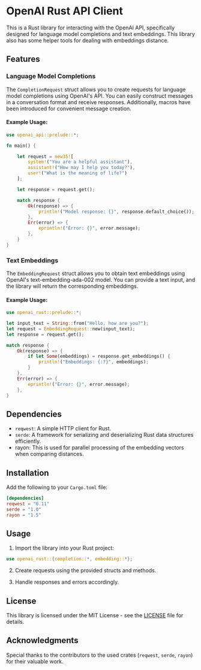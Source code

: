 # OpenAI Rust API Client

This is a Rust library for interacting with the OpenAI API, specifically
designed for language model completions and text embeddings. This library
also has some helper tools for dealing with embeddings distance.

## Features

### Language Model Completions

The `CompletionRequest` struct allows you to create requests for language model
completions using OpenAI's API. You can easily construct
messages in a conversation format and receive responses. Additionally, macros
have been introduced for convenient message creation.

#### Example Usage:

```rust
use openai_api::prelude::*;

fn main() {

    let request = new35![
        system!("You are a helpful assistant"),
        assistant!("How may I help you today?"),
        user!("What is the meaning of life?")
    ];

    let response = request.get();

    match response {
        Ok(response) => {
            println!("Model response: {}", response.default_choice());
        },
        Err(error) => {
            eprintln!("Error: {}", error.message);
        },
    }
}
```

### Text Embeddings

The `EmbeddingRequest` struct allows you to obtain text embeddings using
OpenAI's text-embedding-ada-002 model. You can provide a text input, and the
library will return the corresponding embeddings.

#### Example Usage:

```rust
use openai_rust::prelude::*;

let input_text = String::from("Hello, how are you?");
let request = EmbeddingRequest::new(input_text);
let response = request.get();

match response {
    Ok(response) => {
        if let Some(embeddings) = response.get_embeddings() {
            println!("Embeddings: {:?}", embeddings);
        }
    },
    Err(error) => {
        eprintln!("Error: {}", error.message);
    },
}
```

## Dependencies

- `reqwest`: A simple HTTP client for Rust.
- `serde`: A framework for serializing and deserializing Rust data structures efficiently.
- rayon: This is used for parallel processing of the embedding vectors when comparing distances.

## Installation

Add the following to your `Cargo.toml` file:

```toml
[dependencies]
reqwest = "0.11"
serde = "1.0"
rayon = "1.5"
```

## Usage

1. Import the library into your Rust project:

```rust
use openai_rust::{completion::*, embedding::*};
```

2. Create requests using the provided structs and methods.

3. Handle responses and errors accordingly.

## License

This library is licensed under the MIT License - see the [LICENSE](LICENSE) file for details.

## Acknowledgments

Special thanks to the contributors to the used
crates (`reqwest`, `serde`, `rayon`) for their valuable work.

